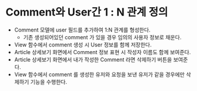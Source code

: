 # Comment와 User간 1 : N 관계 정의

- Comment 모델에 user 필드를 추가하여 1:N 관계를 형성한다.
  - 기존 생성되어있던 comment 가 있을 경우 임의의 사용자 정보로 채운다.
- View 함수에서 comment 생성 시 User 정보를 함께 저장한다.
- Article 상세보기 화면에서 Comment 정보 표현 시 작성자 이름도 함께 보여준다.
- Article 상세보기 화면에서 내가 작성한 Comment 라면 삭제하기 버튼을 보여준다.
- View 함수에서 comment 를 생성한 유저와 요청을 보낸 유저가 같을 경우에만 삭제하기 기능을 수행한다.

